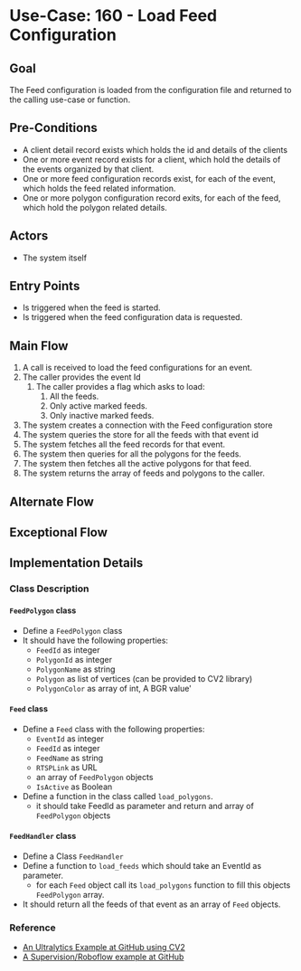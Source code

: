 # Use-Case: 160 - Load Feed Configuration

## Goal

The Feed configuration is loaded from the configuration file and returned to the calling use-case or function.

## Pre-Conditions

- A client detail record exists which holds the id and details of the clients
- One or more event record exists for a client, which hold the details of the events organized by that client.
- One or more feed configuration records exist, for each of the event, which holds the feed related information.
- One or more polygon configuration record exits, for each of the feed, which hold the polygon related details.

## Actors

- The system itself


## Entry Points
- Is triggered when the feed is started.
- Is triggered when the feed configuration data is requested.

## Main Flow
1. A call is received to load the feed configurations for an event.
2. The caller provides the event Id
    1. The caller provides a flag which asks to load:
        1. All the feeds.
        2. Only active marked feeds.
        3. Only inactive marked feeds.
3. The system creates a connection with the Feed configuration store
4. The system queries the store for all the feeds with that event id
5. The system fetches all the feed records for that event.
6. The system then queries for all the polygons for the feeds.
7. The system then fetches all the active polygons for that feed.
8. The system returns the array of feeds and polygons to the caller.

## Alternate Flow

## Exceptional Flow

## Implementation Details
### Class Description
#### `FeedPolygon` class
- Define a `FeedPolygon` class
- It should have the following properties:
    - `FeedId` as integer
    - `PolygonId` as integer
    - `PolygonName` as string
    - `Polygon` as list of vertices (can be provided to CV2 library)
    - `PolygonColor` as array of int, A BGR value'

#### `Feed` class
- Define a `Feed` class with the following properties:
    - `EventId` as integer
    - `FeedId` as integer
    - `FeedName` as string
    - `RTSPLink` as URL
    - an array of `FeedPolygon` objects
    - `IsActive` as Boolean
- Define a function in the class called `load_polygons`.
    - it should take FeedId as parameter and return and array of `FeedPolygon` objects

#### `FeedHandler` class
- Define a Class `FeedHandler`
- Define a function to `load_feeds` which should take an EventId as parameter.
    - for each `Feed` object call its `load_polygons` function to fill this objects `FeedPolygon` array.
- It should return all the feeds of that event as an array of `Feed` objects.

### Reference
- [An Ultralytics Example at GitHub using CV2](https://github.com/RizwanMunawar/ultralytics/blob/main/examples/YOLOv8-Region-Counter/yolov8_region_counter.py)
- [A Supervision/Roboflow example at GitHub](https://github.com/roboflow/supervision/blob/9b447296bfc18e937e7f11a90f95de5a7887feb6/supervision/draw/utils.py)

